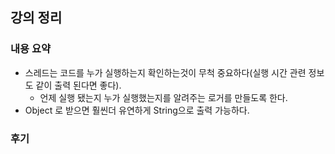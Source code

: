 ## 강의 정리
### 내용 요약
- 스레드는 코드를 누가 실행하는지 확인하는것이 무척 중요하다(실행 시간 관련 정보도 같이 출력 된다면 좋다).
    - 언제 실행 됐는지 누가 실행했는지를 알려주는 로거를 만들도록 한다.
- Object 로 받으면 훨씬더 유연하게 String으로 출력 가능하다.

### 후기